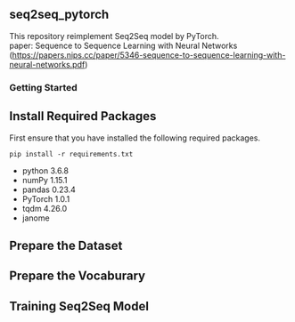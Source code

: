 ## seq2seq_pytorch
This repository reimplement Seq2Seq model by PyTorch.  
paper: Sequence to Sequence Learning with Neural Networks  
(https://papers.nips.cc/paper/5346-sequence-to-sequence-learning-with-neural-networks.pdf)

### Getting Started

## Install Required Packages
First ensure that you have installed the following required packages.  
```
pip install -r requirements.txt
```

- python 3.6.8
- numPy 1.15.1
- pandas 0.23.4
- PyTorch 1.0.1
- tqdm 4.26.0
- janome


## Prepare the Dataset

## Prepare the Vocaburary

## Training Seq2Seq Model